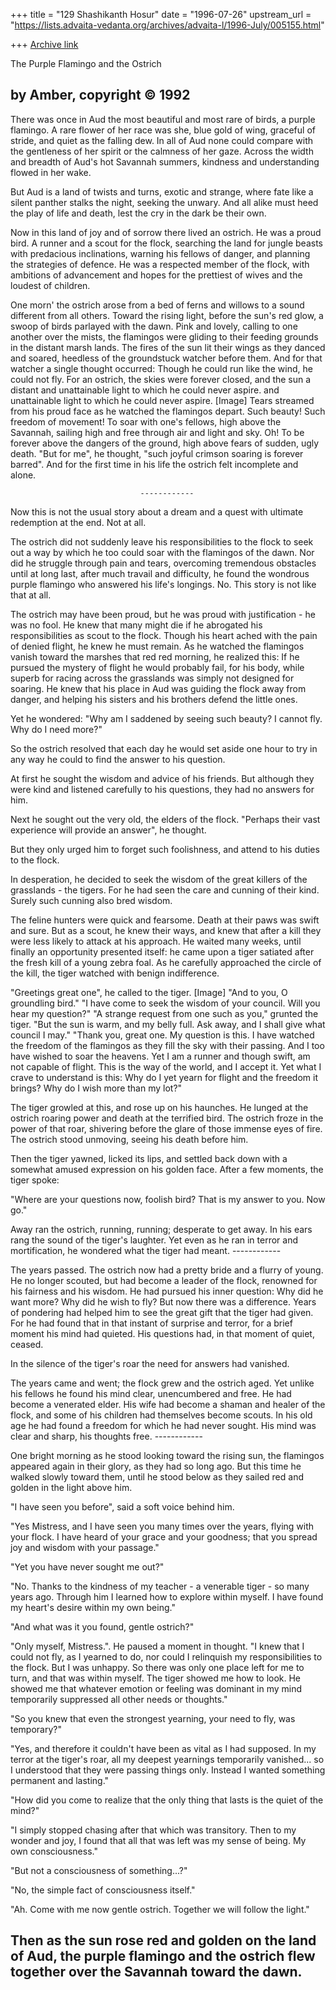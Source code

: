 +++
title = "129 Shashikanth Hosur"
date = "1996-07-26"
upstream_url = "https://lists.advaita-vedanta.org/archives/advaita-l/1996-July/005155.html"

+++
[Archive link](https://lists.advaita-vedanta.org/archives/advaita-l/1996-July/005155.html)

The Purple Flamingo and the Ostrich

by Amber, copyright © 1992
-------------------------------------------------------------------------------

There was once in Aud the most beautiful and most rare of birds, a purple
flamingo. A rare flower of her race was she, blue gold of wing, graceful of
stride, and quiet as the falling dew. In all of Aud none could compare with the
gentleness of her spirit or the calmness of her gaze. Across the width and
breadth of Aud's hot Savannah summers, kindness and understanding flowed in her
wake.

But Aud is a land of twists and turns, exotic and strange, where fate like a
silent panther stalks the night, seeking the unwary. And all alike must heed
the play of life and death, lest the cry in the dark be their own.

Now in this land of joy and of sorrow there lived an ostrich. He was a proud
bird. A runner and a scout for the flock, searching the land for jungle beasts
with predacious inclinations, warning his fellows of danger, and planning the
strategies of defence. He was a respected member of the flock, with ambitions
of advancement and hopes for the prettiest of wives and the loudest of
children.

One morn' the ostrich arose from a bed of ferns and willows to a sound
different from all others. Toward the rising light, before the sun's red glow,
a swoop of birds parlayed with the dawn. Pink and lovely, calling to one
another over the mists, the flamingos were gliding to their feeding grounds in
the distant marsh lands. The fires of the sun lit their wings as they danced
and soared, heedless of the groundstuck watcher before them. And for that
watcher a single thought occurred: Though he could run like the wind, he could
not fly. For an ostrich, the skies were forever closed, and the sun a distant
and unattainable light to which he could never aspire.
and unattainable light to which he could never aspire.
[Image]
        Tears streamed from his proud face as he watched the flamingos depart.
Such beauty! Such freedom of movement! To soar with one's fellows, high above
the Savannah, sailing high and free through air and light and sky. Oh! To be
forever above the dangers of the ground, high above fears of sudden, ugly
death. "But for me", he thought, "such joyful crimson soaring is forever
barred". And for the first time in his life the ostrich felt incomplete and
alone.

                                 ------------
Now this is not the usual story about a dream and a quest with ultimate
redemption at the end. Not at all.

The ostrich did not suddenly leave his responsibilities to the flock to seek
out a way by which he too could soar with the flamingos of the dawn. Nor did he
struggle through pain and tears, overcoming tremendous obstacles until at long
last, after much travail and difficulty, he found the wondrous purple flamingo
who answered his life's longings. No. This story is not like that at all.

The ostrich may have been proud, but he was proud with justification - he was
no fool. He knew that many might die if he abrogated his responsibilities as
scout to the flock. Though his heart ached with the pain of denied flight, he
knew he must remain. As he watched the flamingos vanish toward the marshes that
red red morning, he realized this: If he pursued the mystery of flight he would
probably fail, for his body, while superb for racing across the grasslands was
simply not designed for soaring. He knew that his place in Aud was guiding the
flock away from danger, and helping his sisters and his brothers defend the
little ones.

Yet he wondered: "Why am I saddened by seeing such beauty? I cannot fly. Why do
I need more?"

So the ostrich resolved that each day he would set aside one hour to try in any
way he could to find the answer to his question.

At first he sought the wisdom and advice of his friends. But although they were
kind and listened carefully to his questions, they had no answers for him.

Next he sought out the very old, the elders of the flock. "Perhaps their vast
experience will provide an answer", he thought.

But they only urged him to forget such foolishness, and attend to his duties to
the flock.

In desperation, he decided to seek the wisdom of the great killers of the
grasslands - the tigers. For he had seen the care and cunning of their kind.
Surely such cunning also bred wisdom.

The feline hunters were quick and fearsome. Death at their paws was swift and
sure. But as a scout, he knew their ways, and knew that after a kill they were
less likely to attack at his approach. He waited many weeks, until finally an
opportunity presented itself: he came upon a tiger satiated after the fresh
kill of a young zebra foal. As he carefully approached the circle of the kill,
the tiger watched with benign indifference.

"Greetings great one", he called to the tiger.                          [Image]
"And to you, O groundling bird."
"I have come to seek the wisdom of your council. Will you hear my question?"
"A strange request from one such as you," grunted the tiger. "But the sun is
warm, and my belly full. Ask away, and I shall give what council I may."
"Thank you, great one. My question is this. I have watched the freedom of the
flamingos as they fill the sky with their passing. And I too have wished to
soar the heavens. Yet I am a runner and though swift, am not capable of flight.
This is the way of the world, and I accept it. Yet what I crave to understand
is this: Why do I yet yearn for flight and the freedom it brings? Why do I wish
more than my lot?"

The tiger growled at this, and rose up on his haunches. He lunged at the
ostrich roaring power and death at the terrified bird. The ostrich froze in the
power of that roar, shivering before the glare of those immense eyes of fire.
The ostrich stood unmoving, seeing his death before him.

Then the tiger yawned, licked its lips, and settled back down with a somewhat
amused expression on his golden face. After a few moments, the tiger spoke:

"Where are your questions now, foolish bird? That is my answer to you. Now go."

Away ran the ostrich, running, running; desperate to get away. In his ears rang
the sound of the tiger's laughter. Yet even as he ran in terror and
mortification, he wondered what the tiger had meant.
                                 ------------

The years passed. The ostrich now had a pretty bride and a flurry of young. He
no longer scouted, but had become a leader of the flock, renowned for his
fairness and his wisdom. He had pursued his inner question: Why did he want
more? Why did he wish to fly? But now there was a difference. Years of
pondering had helped him to see the great gift that the tiger had given. For he
had found that in that instant of surprise and terror, for a brief moment his
mind had quieted. His questions had, in that moment of quiet, ceased.

In the silence of the tiger's roar the need for answers had vanished.

The years came and went; the flock grew and the ostrich aged. Yet unlike his
fellows he found his mind clear, unencumbered and free. He had become a
venerated elder. His wife had become a shaman and healer of the flock, and some
of his children had themselves become scouts. In his old age he had found a
freedom for which he had never sought. His mind was clear and sharp, his
thoughts free.
                                 ------------

One bright morning as he stood looking toward the rising sun, the flamingos
appeared again in their glory, as they had so long ago. But this time he walked
slowly toward them, until he stood below as they sailed red and golden in the
light above him.

"I have seen you before", said a soft voice behind him.

"Yes Mistress, and I have seen you many times over the years, flying with your
flock. I have heard of your grace and your goodness; that you spread joy and
wisdom with your passage."

"Yet you have never sought me out?"

"No. Thanks to the kindness of my teacher - a venerable tiger - so many years
ago. Through him I learned how to explore within myself. I have found my
heart's desire within my own being."

"And what was it you found, gentle ostrich?"

"Only myself, Mistress.". He paused a moment in thought. "I knew that I could
not fly, as I yearned to do, nor could I relinquish my responsibilities to the
flock. But I was unhappy. So there was only one place left for me to turn, and
that was within myself. The tiger showed me how to look. He showed me that
whatever emotion or feeling was dominant in my mind temporarily suppressed all
other needs or thoughts."

"So you knew that even the strongest yearning, your need to fly, was
temporary?"

"Yes, and therefore it couldn't have been as vital as I had supposed. In my
terror at the tiger's roar, all my deepest yearnings temporarily vanished... so
I understood that they were passing things only. Instead I wanted something
permanent and lasting."

"How did you come to realize that the only thing that lasts is the quiet of the
mind?"

"I simply stopped chasing after that which was transitory. Then to my wonder
and joy, I found that all that was left was my sense of being. My own
consciousness."

"But not a consciousness of something...?"

"No, the simple fact of consciousness itself."

"Ah. Come with me now gentle ostrich. Together we will follow the light."

Then as the sun rose red and golden on the land of Aud, the purple flamingo and
the ostrich flew together over the Savannah toward the dawn.
-------------------------------------------------------------------------------

